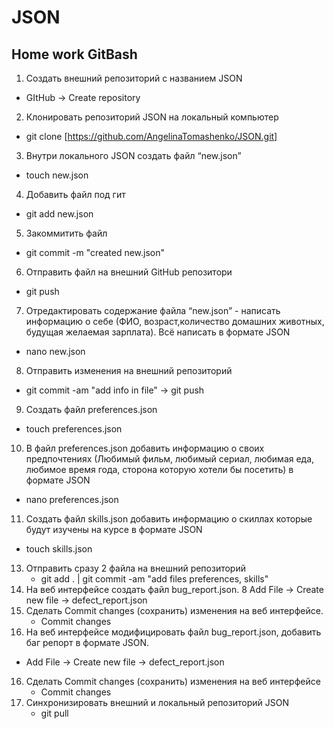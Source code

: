 # JSON
## Home work GitBash

1. Создать внешний репозиторий c названием JSON
* GItHub -> Create repository 
2. Клонировать репозиторий JSON на локальный компьютер
* git clone [https://github.com/AngelinaTomashenko/JSON.git]
3. Внутри локального JSON создать файл “new.json”
*  touch new.json
4. Добавить файл под гит 
* git add new.json
5. Закоммитить файл 
* git commit -m "created new.json"
6. Отправить файл на внешний GitHub репозитори
* git push
7. Отредактировать содержание файла “new.json” - написать информацию о себе (ФИО, возраст,количество домашних животных, будущая желаемая зарплата). Всё написать в формате JSON
* nano new.json
8. Отправить изменения на внешний репозиторий 
* git commit -am "add info in file" -> git push
9. Создать файл preferences.json
* touch preferences.json
10. В файл preferences.json добавить информацию о своих предпочтениях (Любимый фильм, любимый сериал, любимая еда, любимое время года, сторона которую хотели бы посетить) в формате JSON
* nano preferences.json
11. Создать файл skills.json добавить информацию о скиллах которые будут изучены на курсе в формате JSON
* touch skills.json
13. Отправить сразу 2 файла на внешний репозиторий
     * git add . | git commit -am "add files preferences, skills"
14. На веб интерфейсе создать файл bug_report.json.
    8 Add File -> Create new file -> defect_report.json
14. Сделать Commit changes (сохранить) изменения на веб интерфейсе.
    * Commit changes
15. На веб интерфейсе модифицировать файл bug_report.json, добавить баг репорт в формате JSON.
* Add File -> Create new file -> defect_report.json
16. Сделать Commit changes (сохранить) изменения на веб интерфейсе
    * Commit changes
17. Синхронизировать внешний и локальный репозиторий JSON
    * git pull



